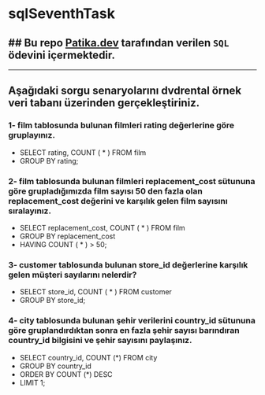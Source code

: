 # sqlSeventhTask
## ## Bu repo [Patika.dev](https://www.patika.dev) tarafından verilen `SQL` ödevini içermektedir.
---
## Aşağıdaki sorgu senaryolarını dvdrental örnek veri tabanı üzerinden gerçekleştiriniz.
### 1- film tablosunda bulunan filmleri rating değerlerine göre gruplayınız.
- SELECT  rating, COUNT ( * ) FROM film
- GROUP BY rating;
### 2- film tablosunda bulunan filmleri replacement_cost sütununa göre grupladığımızda film sayısı 50 den fazla olan replacement_cost değerini ve karşılık gelen film sayısını sıralayınız.
- SELECT replacement_cost, COUNT ( * ) FROM film
- GROUP BY replacement_cost
- HAVING COUNT ( * ) > 50;
### 3- customer tablosunda bulunan store_id değerlerine karşılık gelen müşteri sayılarını nelerdir? 
- SELECT store_id, COUNT ( * ) FROM customer
- GROUP BY store_id;
### 4- city tablosunda bulunan şehir verilerini country_id sütununa göre gruplandırdıktan sonra en fazla şehir sayısı barındıran country_id bilgisini ve şehir sayısını paylaşınız.
- SELECT country_id, COUNT (*) FROM city
- GROUP BY country_id
- ORDER BY COUNT (*) DESC
- LIMIT 1;
